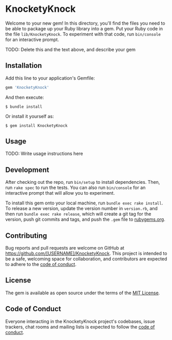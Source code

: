 # KnocketyKnock

Welcome to your new gem! In this directory, you'll find the files you need to be able to package up your Ruby library into a gem. Put your Ruby code in the file `lib/KnocketyKnock`. To experiment with that code, run `bin/console` for an interactive prompt.

TODO: Delete this and the text above, and describe your gem

## Installation

Add this line to your application's Gemfile:

```ruby
gem 'KnocketyKnock'
```

And then execute:

    $ bundle install

Or install it yourself as:

    $ gem install KnocketyKnock

## Usage

TODO: Write usage instructions here

## Development

After checking out the repo, run `bin/setup` to install dependencies. Then, run `rake spec` to run the tests. You can also run `bin/console` for an interactive prompt that will allow you to experiment.

To install this gem onto your local machine, run `bundle exec rake install`. To release a new version, update the version number in `version.rb`, and then run `bundle exec rake release`, which will create a git tag for the version, push git commits and tags, and push the `.gem` file to [rubygems.org](https://rubygems.org).

## Contributing

Bug reports and pull requests are welcome on GitHub at https://github.com/[USERNAME]/KnocketyKnock. This project is intended to be a safe, welcoming space for collaboration, and contributors are expected to adhere to the [code of conduct](https://github.com/[USERNAME]/KnocketyKnock/blob/master/CODE_OF_CONDUCT.md).


## License

The gem is available as open source under the terms of the [MIT License](https://opensource.org/licenses/MIT).

## Code of Conduct

Everyone interacting in the KnocketyKnock project's codebases, issue trackers, chat rooms and mailing lists is expected to follow the [code of conduct](https://github.com/[USERNAME]/KnocketyKnock/blob/master/CODE_OF_CONDUCT.md).
